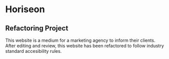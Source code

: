 # Horiseon
## Refactoring Project

This website is a medium for a marketing agency to inform their clients. 
After editing and review, this website has been refactored to follow industry standard accesibility rules.

